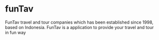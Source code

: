 # funTav
FunTav travel and tour companies which has been established since 1998, based on Indonesia. FunTav is a application to provide your travel and tour in fun way
